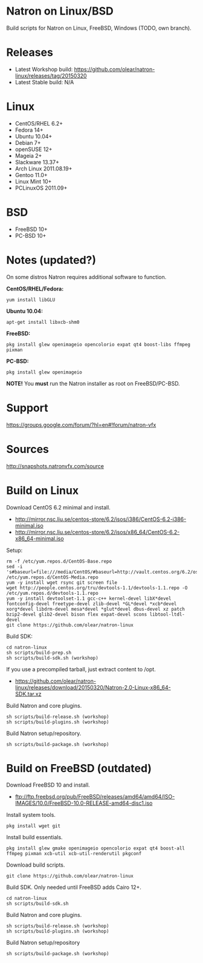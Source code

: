 Natron on Linux/BSD
===================

Build scripts for Natron on Linux, FreeBSD, Windows (TODO, own branch).

Releases
========

 * Latest Workshop build: https://github.com/olear/natron-linux/releases/tag/20150320
 * Latest Stable build: N/A

Linux
=====

 - CentOS/RHEL 6.2+
 - Fedora 14+
 - Ubuntu 10.04+
 - Debian 7+
 - openSUSE 12+
 - Mageia 2+
 - Slackware 13.37+
 - Arch Linux 2011.08.19+
 - Gentoo 11.0+
 - Linux Mint 10+
 - PCLinuxOS 2011.09+

BSD
===

 - FreeBSD 10+
 - PC-BSD 10+


Notes (updated?)
=====

On some distros Natron requires additional software to function.

**CentOS/RHEL/Fedora:**

```
yum install libGLU
```

**Ubuntu 10.04:**

```
apt-get install libxcb-shm0
```

**FreeBSD:**

```
pkg install glew openimageio opencolorio expat qt4 boost-libs ffmpeg pixman
```

**PC-BSD:**

```
pkg install glew openimageio
```

**NOTE!** You **must** run the Natron installer as root on FreeBSD/PC-BSD.

Support
=======

https://groups.google.com/forum/?hl=en#!forum/natron-vfx

Sources
=======

http://snapshots.natronvfx.com/source

Build on Linux
==============

Download CentOS 6.2 minimal and install.

 * http://mirror.nsc.liu.se/centos-store/6.2/isos/i386/CentOS-6.2-i386-minimal.iso
 * http://mirror.nsc.liu.se/centos-store/6.2/isos/x86_64/CentOS-6.2-x86_64-minimal.iso

Setup:

```
rm -f /etc/yum.repos.d/CentOS-Base.repo
sed -i 's#baseurl=file:///media/CentOS/#baseurl=http://vault.centos.org/6.2/os/$basearch/#;s/enabled=0/enabled=1/;s/gpgcheck=1/gpgcheck=0/;/file:/d' /etc/yum.repos.d/CentOS-Media.repo
yum -y install wget rsync git screen file
wget http://people.centos.org/tru/devtools-1.1/devtools-1.1.repo -O /etc/yum.repos.d/devtools-1.1.repo
yum -y install devtoolset-1.1 gcc-c++ kernel-devel libX*devel fontconfig-devel freetype-devel zlib-devel *GL*devel *xcb*devel xorg*devel libdrm-devel mesa*devel *glut*devel dbus-devel xz patch bzip2-devel glib2-devel bison flex expat-devel scons libtool-ltdl-devel
git clone https://github.com/olear/natron-linux
```

Build SDK:

```
cd natron-linux
sh scripts/build-prep.sh
sh scripts/build-sdk.sh (workshop)
```

If you use a precompiled tarball, just extract content to /opt.

 * https://github.com/olear/natron-linux/releases/download/20150320/Natron-2.0-Linux-x86_64-SDK.tar.xz


Build Natron and core plugins.

```
sh scripts/build-release.sh (workshop)
sh scripts/build-plugins.sh (workshop)
```

Build Natron setup/repository.

```
sh scripts/build-package.sh (workshop)
```

Build on FreeBSD (outdated)
================

Download FreeBSD 10 and install.

 * ftp://ftp.freebsd.org/pub/FreeBSD/releases/amd64/amd64/ISO-IMAGES/10.0/FreeBSD-10.0-RELEASE-amd64-disc1.iso

Install system tools.

```
pkg install wget git
```

Install build essentials.

```
pkg install glew gmake openimageio opencolorio expat qt4 boost-all ffmpeg pixman xcb-util xcb-util-renderutil pkgconf
```

Download build scripts.

```
git clone https://github.com/olear/natron-linux
```

Build SDK. Only needed until FreeBSD adds Cairo 12+.

```
cd natron-linux
sh scripts/build-sdk.sh
```

Build Natron and core plugins.

```
sh scripts/build-release.sh (workshop)
sh scripts/build-plugins.sh (workshop)
```

Build Natron setup/repository

```
sh scripts/build-package.sh (workshop)
```

